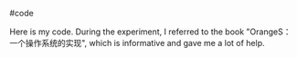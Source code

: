 #code

Here is my code. During the experiment, I referred to the book "OrangeS：一个操作系统的实现", which is informative and gave me a lot of help.
